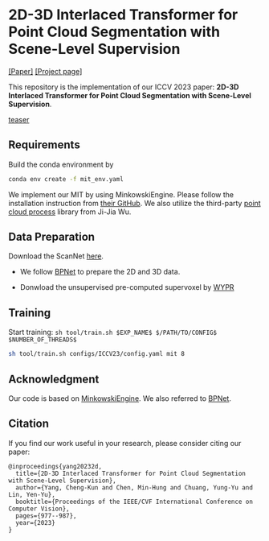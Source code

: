 # 2D-3D Interlaced Transformer for Point Cloud Segmentation with Scene-Level Supervision
[[Paper]](https://openaccess.thecvf.com/content/ICCV2023/supplemental/Yang_2D-3D_Interlaced_Transformer_ICCV_2023_supplemental.pdf) [[Project page]](https://jimmy15923.github.io/mit_web/)

This repository is the implementation of our ICCV 2023 paper: **2D-3D Interlaced Transformer for Point Cloud Segmentation with Scene-Level Supervision**.

[teaser](figure/MIT_teaser.png)

## Requirements
Build the conda environment by
```bash
conda env create -f mit_env.yaml
```

We implement our MIT by using MinkowskiEngine. Please follow the installation instruction from [their GitHub](https://github.com/NVIDIA/MinkowskiEngine#anaconda). We also utilize the third-party [point cloud process](https://github.com/072jiajia/point-cloud-lib) library from Ji-Jia Wu.

## Data Preparation
Download the ScanNet [here](https://github.com/hkust-vgd/scanobjectnn).

- We follow [BPNet](https://github.com/wbhu/BPNet/tree/main/prepare_2d_data) to prepare the 2D and 3D data. 

- Donwload the unsupervised pre-computed supervoxel by [WYPR](https://github.com/facebookresearch/WyPR/blob/main/docs/RUNNING.md#shape-detection)



## Training
Start training: `sh tool/train.sh $EXP_NAME$ $/PATH/TO/CONFIG$ $NUMBER_OF_THREADS$`
```bash
sh tool/train.sh configs/ICCV23/config.yaml mit 8
```

## Acknowledgment

Our code is based on [MinkowskiEngine](https://github.com/NVIDIA/MinkowskiEngine). We also referred to [BPNet](https://github.com/wbhu/BPNet).


## Citation
If you find our work useful in your research, please consider citing our paper:
```
@inproceedings{yang20232d,
  title={2D-3D Interlaced Transformer for Point Cloud Segmentation with Scene-Level Supervision},
  author={Yang, Cheng-Kun and Chen, Min-Hung and Chuang, Yung-Yu and Lin, Yen-Yu},
  booktitle={Proceedings of the IEEE/CVF International Conference on Computer Vision},
  pages={977--987},
  year={2023}
}
```


